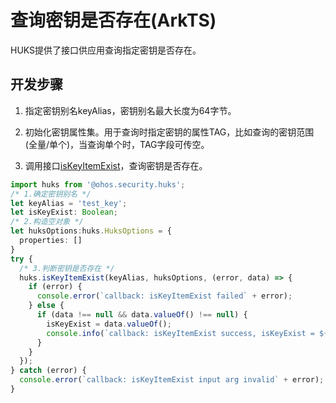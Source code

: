 # 查询密钥是否存在(ArkTS)


HUKS提供了接口供应用查询指定密钥是否存在。


## 开发步骤

1. 指定密钥别名keyAlias，密钥别名最大长度为64字节。

2. 初始化密钥属性集。用于查询时指定密钥的属性TAG，比如查询的密钥范围(全量/单个)，当查询单个时，TAG字段可传空。

3. 调用接口[isKeyItemExist](../../reference/apis/js-apis-huks.md#huksiskeyitemexist9)，查询密钥是否存在。

```ts
import huks from '@ohos.security.huks';
/* 1.确定密钥别名 */
let keyAlias = 'test_key';
let isKeyExist: Boolean;
/* 2.构造空对象 */
let huksOptions:huks.HuksOptions = {
  properties: []
}
try {
  /* 3.判断密钥是否存在 */
  huks.isKeyItemExist(keyAlias, huksOptions, (error, data) => {
    if (error) {
      console.error(`callback: isKeyItemExist failed` + error);
    } else {
      if (data !== null && data.valueOf() !== null) {
        isKeyExist = data.valueOf();
        console.info(`callback: isKeyItemExist success, isKeyExist = ${isKeyExist}`);
      }
    }
  });
} catch (error) {
  console.error(`callback: isKeyItemExist input arg invalid` + error);
}
```
